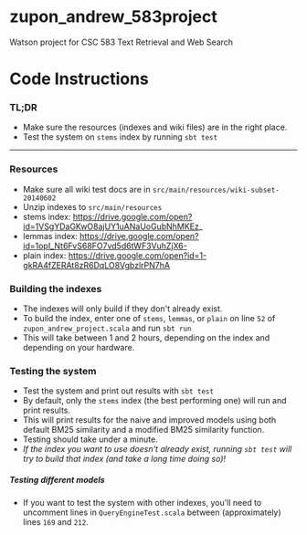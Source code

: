 # zupon_andrew_583project
Watson project for CSC 583 Text Retrieval and Web Search

# Code Instructions

### TL;DR
- Make sure the resources (indexes and wiki files) are in the right place.
- Test the system on `stems` index by running `sbt test`

---
### Resources
- Make sure all wiki test docs are in `src/main/resources/wiki-subset-20140602`
- Unzip indexes to `src/main/resources`
- stems index:  https://drive.google.com/open?id=1VSgYDaGKwO8ajUY1uANaUoGubNhMKEz_
- lemmas index:  https://drive.google.com/open?id=1opI_Nt6FvS68FO7vd5d6tWF3VuhZjX6-
- plain index:  https://drive.google.com/open?id=1-gkRA4fZERAt8zR6DqLO8VgbzlrPN7hA


### Building the indexes
- The indexes will only build if they don't already exist.
- To build the index, enter one of `stems`, `lemmas`, or `plain` on line `52` of `zupon_andrew_project.scala` and run `sbt run`
- This will take between 1 and 2 hours, depending on the index and depending on your hardware.


### Testing the system
- Test the system and print out results with `sbt test`
- By default, only the `stems` index (the best performing one) will run and print results.
- This will print results for the naive and improved models using both default BM25 similarity and a modified BM25 similarity function.
- Testing should take under a minute.
- *If the index you want to use doesn't already exist, running `sbt test` will try to build that index (and take a long time doing so)!*


##### Testing different models
- If you want to test the system with other indexes, you'll need to uncomment lines in `QueryEngineTest.scala` between (approximately) lines `169` and `212`.